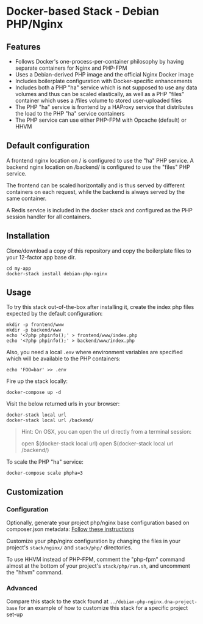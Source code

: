 Docker-based Stack - Debian PHP/Nginx
===================================

## Features

* Follows Docker's one-process-per-container philosophy by having separate containers for Nginx and PHP-FPM
* Uses a Debian-derived PHP image and the official Nginx Docker image
* Includes boilerplate configuration with Docker-specific enhancements
* Includes both a PHP "ha" service which is not supposed to use any data volumes and thus can be scaled elastically, as well as a PHP "files" container which uses a /files volume to stored user-uploaded files 
* The PHP "ha" service is frontend by a HAProxy service that distributes the load to the PHP "ha" service containers
* The PHP service can use either PHP-FPM with Opcache (default) or HHVM

## Default configuration

A frontend nginx location on / is configured to use the "ha" PHP service. A backend nginx location on /backend/ is configured to use the "files" PHP service. 

The frontend can be scaled horizontally and is thus served by different containers on each request, while the backend is always served by the same container. 

A Redis service is included in the docker stack and configured as the PHP session handler for all containers.

## Installation

Clone/download a copy of this repository and copy the boilerplate files to your 12-factor app base dir.

    cd my-app
    docker-stack install debian-php-nginx

## Usage

To try this stack out-of-the-box after installing it, create the index php files expected by the default configuration:

    mkdir -p frontend/www
    mkdir -p backend/www
    echo '<?php phpinfo();' > frontend/www/index.php
    echo '<?php phpinfo();' > backend/www/index.php

Also, you need a local `.env` where environment variables are specified which will be available to the PHP containers:

    echo 'FOO=bar' >> .env

Fire up the stack locally:

    docker-compose up -d

Visit the below returned urls in your browser:

    docker-stack local url
    docker-stack local url /backend/

> Hint: On OSX, you can open the url directly from a terminal session:
>
>    open $(docker-stack local url)
>    open $(docker-stack local url /backend/)

To scale the PHP "ha" service:

    docker-compose scale phpha=3

## Customization

### Configuration

Optionally, generate your project php/nginx base configuration based on composer.json metadata: [Follow these instructions](../../generators/server-config-generator/README.md)

Customize your php/nginx configuration by changing the files in your project's `stack/nginx/` and `stack/php/` directories.

To use HHVM instead of PHP-FPM, comment the "php-fpm" command almost at the bottom of your project's `stack/php/run.sh`, and uncomment the "hhvm" command. 

### Advanced

Compare this stack to the stack found at `../debian-php-nginx.dna-project-base` for an example of how to customize this stack for a specific project set-up
